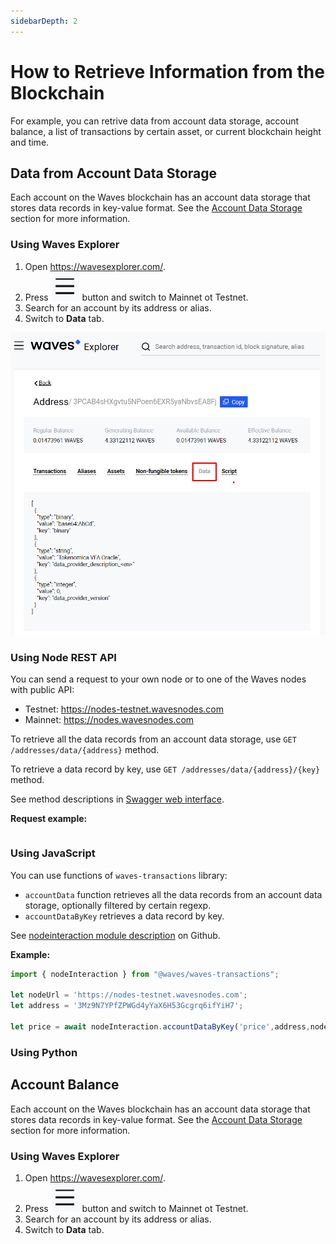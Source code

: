```yaml
---
sidebarDepth: 2
---
```


# How to Retrieve Information from the Blockchain

For example, you can retrive data from account data storage, account balance, a list of transactions by certain asset, or current blockchain height and time.

## Data from Account Data Storage

Each account on the Waves blockchain has an account data storage that stores data records in key-value format. See the [Account Data Storage](/en/blockchain/account/account-data-storage) section for more information.

### Using Waves Explorer

1. Open <https://wavesexplorer.com/>.
2. Press ![](./_assets/settings.png) button and switch to Mainnet ot Testnet.
3. Search for an account by its address or alias.
4. Switch to **Data** tab.

![](./_assets/data-storage-explorer.png)

### Using Node REST API

You can send a request to your own node or to one of the Waves nodes with public API:
* Testnet: <https://nodes-testnet.wavesnodes.com>
* Mainnet: <https://nodes.wavesnodes.com>

To retrieve all the data records from an account data storage, use `GET /addresses/data/{address}` method.

To retrieve a data record by key, use `GET /addresses/data/{address}/{key}` method.

See method descriptions in [Swagger web interface](https://nodes-testnet.wavesnodes.com/).

**Request example:**

```curl 'https://nodes-testnet.wavesnodes.com/addresses/data/3Mz9N7YPfZPWGd4yYaX6H53Gcgrq6ifYiH7'
```

### Using JavaScript

You can use functions of `waves-transactions` library:

* `accountData` function retrieves all the data records from an account data storage, optionally filtered by certain regexp.
* `accountDataByKey` retrieves a data record by key.

See [nodeinteraction module description](https://wavesplatform.github.io/waves-transactions/modules/nodeinteraction.html) on Github.

**Example:**

```js
import { nodeInteraction } from "@waves/waves-transactions";

let nodeUrl = 'https://nodes-testnet.wavesnodes.com';
let address = '3Mz9N7YPfZPWGd4yYaX6H53Gcgrq6ifYiH7';

let price = await nodeInteraction.accountDataByKey('price',address,nodeUrl);
```

### Using Python


## Account Balance

Each account on the Waves blockchain has an account data storage that stores data records in key-value format. See the [Account Data Storage](/en/blockchain/account/account-data-storage) section for more information.

### Using Waves Explorer

1. Open <https://wavesexplorer.com/>.
2. Press ![](./_assets/settings.png) button and switch to Mainnet ot Testnet.
3. Search for an account by its address or alias.
4. Switch to **Data** tab.